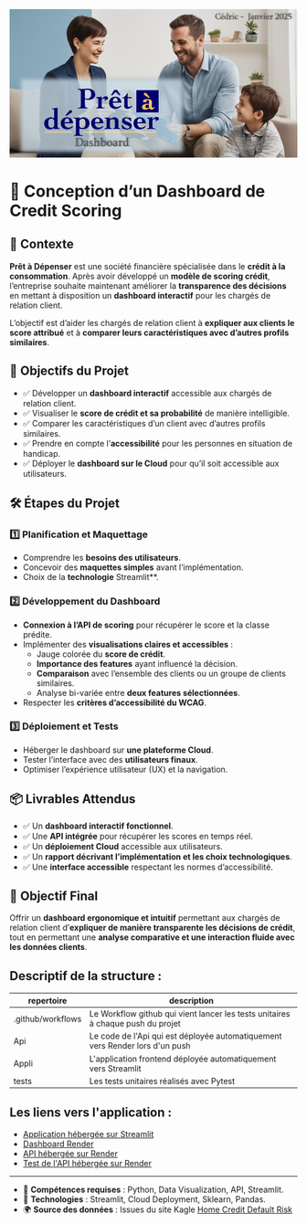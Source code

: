 ![Entete](images/projet.png)

# 📌 Conception d’un Dashboard de Credit Scoring

## 📖 Contexte
**Prêt à Dépenser** est une société financière spécialisée dans le **crédit à la consommation**. Après avoir développé un **modèle de scoring crédit**, l’entreprise souhaite maintenant améliorer la **transparence des décisions** en mettant à disposition un **dashboard interactif** pour les chargés de relation client.

L’objectif est d’aider les chargés de relation client à **expliquer aux clients le score attribué** et à **comparer leurs caractéristiques avec d’autres profils similaires**.

## 🎯 Objectifs du Projet
- ✅ Développer un **dashboard interactif** accessible aux chargés de relation client.
- ✅ Visualiser le **score de crédit et sa probabilité** de manière intelligible.
- ✅ Comparer les caractéristiques d’un client avec d’autres profils similaires.
- ✅ Prendre en compte l’**accessibilité** pour les personnes en situation de handicap.
- ✅ Déployer le **dashboard sur le Cloud** pour qu’il soit accessible aux utilisateurs.

## 🛠️ Étapes du Projet

### 1️⃣ **Planification et Maquettage**
- Comprendre les **besoins des utilisateurs**.
- Concevoir des **maquettes simples** avant l’implémentation.
- Choix de la **technologie** Streamlit**.

### 2️⃣ **Développement du Dashboard**
- **Connexion à l’API de scoring** pour récupérer le score et la classe prédite.
- Implémenter des **visualisations claires et accessibles** :
  - Jauge colorée du **score de crédit**.
  - **Importance des features** ayant influencé la décision.
  - **Comparaison** avec l’ensemble des clients ou un groupe de clients similaires.
  - Analyse bi-variée entre **deux features sélectionnées**.
- Respecter les **critères d’accessibilité du WCAG**.

### 3️⃣ **Déploiement et Tests**
- Héberger le dashboard sur **une plateforme Cloud**.
- Tester l’interface avec des **utilisateurs finaux**.
- Optimiser l’expérience utilisateur (UX) et la navigation.

## 📦 Livrables Attendus
- ✅ Un **dashboard interactif fonctionnel**.
- ✅ Une **API intégrée** pour récupérer les scores en temps réel.
- ✅ Un **déploiement Cloud** accessible aux utilisateurs.
- ✅ Un **rapport décrivant l’implémentation et les choix technologiques**.
- ✅ Une **interface accessible** respectant les normes d’accessibilité.

## 🚀 Objectif Final
Offrir un **dashboard ergonomique et intuitif** permettant aux chargés de relation client d’**expliquer de manière transparente les décisions de crédit**, tout en permettant une **analyse comparative et une interaction fluide avec les données clients**.

## Descriptif de la structure :

repertoire			| description
------------------- | -----------
.github/workflows 	| Le Workflow github qui vient lancer les tests unitaires à chaque push du projet
Api 				| Le code de l'Api qui est déployée automatiquement vers Render lors d'un push
Appli				| L'application frontend déployée automatiquement vers Streamlit
tests				| Les tests unitaires réalisés avec Pytest

## Les liens vers l'application :

- [Application hébergée sur Streamlit](https://ocp8-froidure.streamlit.app/)
- [Dashboard Render](https://dashboard.render.com/)
- [API hébergée sur Render](https://ocp7-api.onrender.com/)
- [Test de l'API hébergée sur Render](https://ocp7-api.onrender.com/docs/)

---
- 👥 **Compétences requises** : Python, Data Visualization, API, Streamlit.
- 📅 **Technologies** : Streamlit, Cloud Deployment, Sklearn, Pandas.
- 🌍 **Source des données** : Issues du site Kagle [Home Credit Default Risk](https://www.kaggle.com/c/home-credit-default-risk/data)

